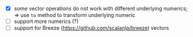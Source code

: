 - [x] some vector operations do not work with different underlying numerics; => use `to` method to transform underlying numeric
- [ ] support more numerics (?)
- [ ] support for Breeze (https://github.com/scalanlp/breeze) vectors